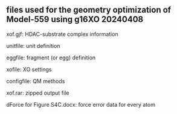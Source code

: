 files used for the geometry optimization of Model-559 using g16XO 20240408
---
xof.gjf: HDAC-substrate complex information

unitfile: unit definition

eggfile: fragment (or egg) definition

xofile: XO settings

configfile: QM methods

xof.rar: zipped output file

dForce for Figure S4C.docx: force error data for every atom
